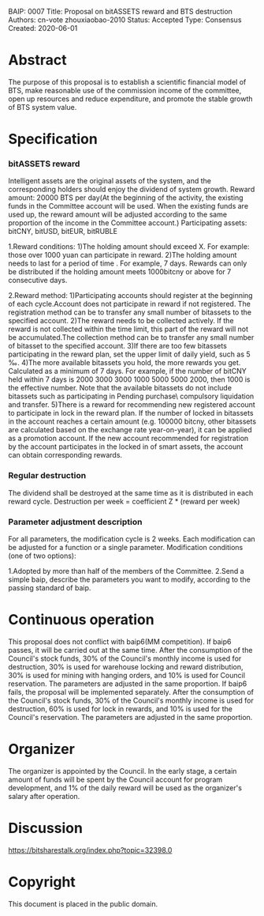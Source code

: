 BAIP: 0007
Title: Proposal on bitASSETS reward and BTS destruction
Authors: cn-vote   zhouxiaobao-2010
Status: Accepted
Type: Consensus
Created: 2020-06-01

# Abstract
The purpose of this proposal is to establish a scientific financial model of BTS, make reasonable use of the commission income of the committee, open up resources and reduce expenditure, and promote the stable growth of BTS system value.

# Specification

### bitASSETS reward

Intelligent assets are the original assets of the system, and the corresponding holders should enjoy the dividend of system growth.
Reward amount: 20000 BTS per day(At the beginning of the activity, the existing funds in the Committee account will be used. When the existing funds are used up, the reward amount will be adjusted according to the same proportion of the income in the Committee account.)
Participating assets: bitCNY, bitUSD, bitEUR, bitRUBLE

1.Reward conditions:
1)The holding amount should exceed X. For example: those over 1000 yuan can participate in reward.
2)The holding amount needs to last for a period of time . For example, 7 days. Rewards can only be distributed if the holding amount meets 1000bitcny or above for 7 consecutive days.

2.Reward method:
1)Participating accounts should register at the beginning of each cycle.Account does not participate in reward if not registered. The registration method can be to transfer any small number of bitassets to the specified account.
2)The reward needs to be collected actively. If the reward is not collected within the time limit, this part of the reward will not be accumulated.The collection method can be to transfer any small number of bitasset to the specified account.
3)If there are too few bitassets participating in the reward plan, set the upper limit of daily yield, such as 5 ‰.
4)The more available bitassets you hold, the more rewards you get. Calculated as a minimum of 7 days. For example, if the number of bitCNY held within 7 days is 2000 3000 3000 1000 5000 5000 2000, then 1000 is the effective number. Note that the available bitassets do not include bitassets such as participating in Pending purchase\ compulsory liquidation and transfer.
5)There is a reward for recommending new registered account to participate in lock in the reward plan. If the number of locked in bitassets in the account reaches a certain amount (e.g. 100000 bitcny, other bitassets are calculated based on the exchange rate year-on-year), it can be applied as a promotion account. If the new account recommended for registration by the account participates in the locked in of smart assets, the account can obtain corresponding rewards.

### Regular destruction

The dividend shall be destroyed at the same time as it is distributed in each reward cycle.
Destruction per week = coefficient Z * (reward per week)

### Parameter adjustment description

For all parameters, the modification cycle is 2 weeks. Each modification can be adjusted for a function or a single parameter.
Modification conditions (one of two options):

1.Adopted by more than half of the members of the Committee.
2.Send a simple baip, describe the parameters you want to modify, according to the passing standard of baip.

# Continuous operation

This proposal does not conflict with baip6(MM competition).
      If baip6 passes, it will be carried out at the same time. After the consumption of the Council's stock funds, 30% of the Council's monthly income is used for destruction, 30% is used for warehouse locking and reward distribution, 30% is used for mining with hanging orders, and 10% is used for Council reservation. The parameters are adjusted in the same proportion.
      If baip6 fails, the proposal will be implemented separately. After the consumption of the Council's stock funds, 30% of the Council's monthly income is used for destruction, 60% is used for lock in rewards, and 10% is used for the Council's reservation. The parameters are adjusted in the same proportion.

# Organizer

The organizer is appointed by the Council. In the early stage, a certain amount of funds will be spent by the Council account for program development, and 1% of the daily reward will be used as the organizer's salary after operation.

# Discussion  
https://bitsharestalk.org/index.php?topic=32398.0

# Copyright
This document is placed in the public domain.

